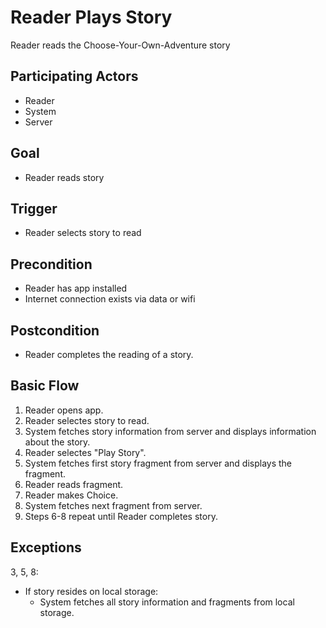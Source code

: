 Reader Plays Story
==================
Reader reads the Choose-Your-Own-Adventure story

Participating Actors
--------------------
- Reader
- System
- Server

Goal
----
- Reader reads story

Trigger
-------
- Reader selects story to read

Precondition
------------
- Reader has app installed
- Internet connection exists via data or wifi

Postcondition
-------------
- Reader completes the reading of a story.

Basic Flow
----------
1. Reader opens app.
2. Reader selectes story to read.
3. System fetches story information from server and displays information about
   the story.
4. Reader selectes "Play Story".
5. System fetches first story fragment from server and displays the fragment.
6. Reader reads fragment.
7. Reader makes Choice.
8. System fetches next fragment from server.
9. Steps 6-8 repeat until Reader completes story.

Exceptions
----------
3, 5, 8:  
- If story resides on local storage:  
	- System fetches all story information and fragments from local storage.
